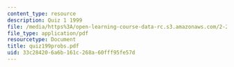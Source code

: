 ```yaml
---
content_type: resource
description: Quiz 1 1999
file: /media/https%3A/open-learning-course-data-rc.s3.amazonaws.com/2-24-ocean-wave-interaction-with-ships-and-offshore-energy-systems-13-022-spring-2002/33c284206a6b161c268a60fff95fe57d_quiz199probs.pdf
file_type: application/pdf
resourcetype: Document
title: quiz199probs.pdf
uid: 33c28420-6a6b-161c-268a-60fff95fe57d
---
```

